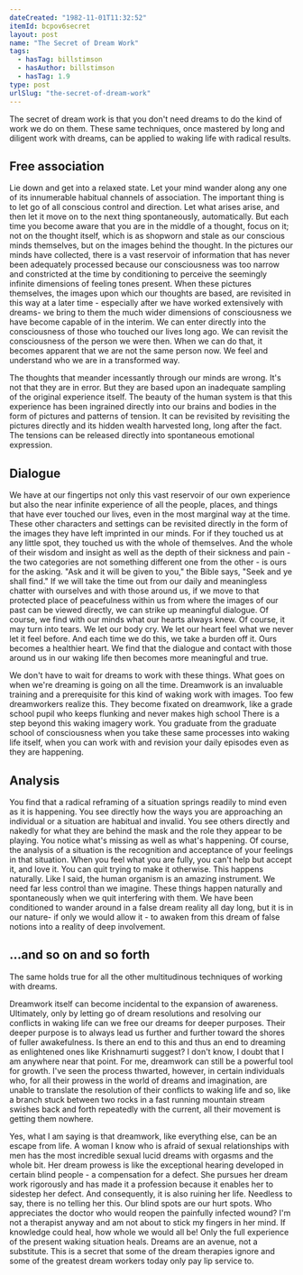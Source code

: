 ```yaml
---
dateCreated: "1982-11-01T11:32:52"
itemId: bcpov6secret
layout: post
name: "The Secret of Dream Work"
tags:
  - hasTag: billstimson
  - hasAuthor: billstimson
  - hasTag: 1.9
type: post
urlSlug: "the-secret-of-dream-work"
---
```


The secret of dream work is that you don't need dreams to do the kind of work we do on them. These same techniques, once mastered by long and diligent work with dreams, can be applied to waking life with radical results. 

<!--nopreview--><h2>Free association</h2><!--/nopreview-->

Lie down and get into a relaxed state. Let your mind wander along any one of its innumerable habitual channels of association. The important thing is to let go of all conscious control and direction. Let what arises arise, and then let it move on to the next thing spontaneously, automatically. But each time you become aware that you are in the middle of a thought, focus on it; not on the thought itself, which is as shopworn and stale as our conscious minds themselves, but on the images behind the thought. In the pictures our minds have collected, there is a vast reservoir of information that has never been adequately processed because our consciousness was too narrow and constricted at the time by conditioning to perceive the seemingly infinite dimensions of feeling tones present. When these pictures themselves, the images upon which our thoughts are based, are revisited in this way at a later time - especially after we have worked extensively with dreams- we bring to them the much wider dimensions of consciousness we have become capable of in the interim. We can enter directly into the consciousness of those who touched our lives long ago. We can revisit the consciousness of the person we were then. When we can do that, it becomes apparent that we are not the same person now. We feel and understand who we are in a transformed way. 

The thoughts that meander incessantly through our minds are wrong. It's not that they are in error. But they are based upon an inadequate sampling of the original experience itself. The beauty of the human system is that this experience has been ingrained directly into our brains and bodies in the form of pictures and patterns of tension. It can be revisited by revisiting the pictures directly and its hidden wealth harvested long, long after the fact. The tensions can be released directly into spontaneous emotional expression. 

## Dialogue 

We have at our fingertips not only this vast reservoir of our own experience but also the near infinite experience of all the people, places, and things that have ever touched our lives, even in the most marginal way at the time. These other characters and settings can be revisited directly in the form of the images they have left imprinted in our minds. For if they touched us at any little spot, they touched us with the whole of themselves. And the whole of their wisdom and insight as well as the depth of their sickness and pain - the two categories are not something different one from the other - is ours for the asking. "Ask and it will be given to you," the Bible says, "Seek and ye shall find." If we will take the time out from our daily and meaningless chatter with ourselves and with those around us, if we move to that protected place of peacefulness within us from where the images of our past can be viewed directly, we can strike up meaningful dialogue. Of course, we find with our minds what our hearts always knew. Of course, it may turn into tears. We let our body cry. We let our heart feel what we never let it feel before. And each time we do this, we take a burden off it. Ours becomes a healthier heart. We find that the dialogue and contact with those around us in our waking life then becomes more meaningful and true. 

We don't have to wait for dreams to work with these things. What goes on when we're dreaming is going on all the time. Dreamwork is an invaluable training and a prerequisite for this kind of waking work with images. Too few dreamworkers realize this. They become fixated on dreamwork, like a grade school pupil who keeps flunking and never makes high school There is a step beyond this waking imagery work. You graduate from the graduate school of consciousness when you take these same processes into waking life itself, when you can work with and revision your daily episodes even as they are happening. 

## Analysis

You find that a radical reframing of a situation springs readily to mind even as it is happening. You see directly how the ways you are approaching an individual or a situation are habitual and invalid. You see others directly and nakedly for what they are behind the mask and the role they appear to be playing. You notice what's missing as well as what's happening. Of course, the analysis of a situation is the recognition and acceptance of your feelings in that situation. When you feel what you are fully, you can't help but accept it, and love it. You can quit trying to make it otherwise. This happens naturally. Like I said, the human organism is an amazing instrument. We need far less control than we imagine. These things happen naturally and spontaneously when we quit interfering with them. We have been conditioned to wander around in a false dream reality all day long, but it is in our nature- if only we would allow it - to awaken from this dream of false notions into a reality of deep involvement.

## ...and so on and so forth

The same holds true for all the other multitudinous techniques of working with dreams. 

Dreamwork itself can become incidental to the expansion of awareness. Ultimately, only by letting go of dream resolutions and resolving our conflicts in waking life can we free our dreams for deeper purposes. Their deeper purpose is to always lead us further and further toward the shores of fuller awakefulness. Is there an end to this and thus an end to dreaming as enlightened ones like Krishnamurti suggest? I don't know, I doubt that I am anywhere near that point. For me, dreamwork can still be a powerful tool for growth. I've seen the process thwarted, however, in certain individuals who, for all their prowess in the world of dreams and imagination, are unable to translate the resolution of their conflicts to waking life and so, like a branch stuck between two rocks in a fast running mountain stream swishes back and forth repeatedly with the current, all their movement is getting them nowhere. 

Yes, what I am saying is that dreamwork, like everything else, can be an escape from life. A woman I know who is afraid of sexual relationships with men has the most incredible sexual lucid dreams with orgasms and the whole bit. Her dream prowess is like the exceptional hearing developed in certain blind people - a compensation for a defect. She pursues her dream work rigorously and has made it a profession because it enables her to sidestep her defect. And consequently, it is also ruining her life. Needless to say, there is no telling her this. Our blind spots are our hurt spots. Who appreciates the doctor who would reopen the painfully infected wound? I'm not a therapist anyway and am not about to stick my fingers in her mind. If knowledge could heal, how whole we would all be! Only the full experience of the present waking situation heals. Dreams are an avenue, not a substitute. This is a secret that some of the dream therapies ignore and some of the greatest dream workers today only pay lip service to.




